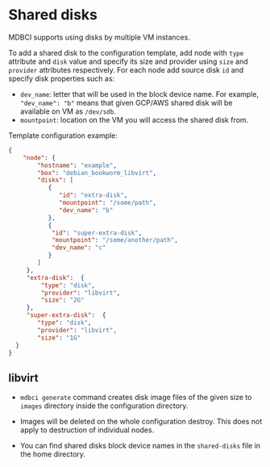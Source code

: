 # Shared disks

MDBCI supports using disks by multiple VM instances.

To add a shared disk to the configuration template, add node with `type` attribute and `disk` value and specify its size and provider using `size` and `provider` attributes respectively. For each node add source disk `id` and specify disk properties such as:

- `dev_name`: letter that will be used in the block device name. For example, `"dev_name": "b"` means that given GCP/AWS shared disk will be available on VM as `/dev/sdb`.
- `mountpoint`: location on the VM you will access the shared disk from.

Template configuration example:
```json
{
    "node": {
        "hostname": "example",
        "box": "debian_bookworm_libvirt",
        "disks": [
           {
              "id": "extra-disk",
              "mountpoint": "/some/path",
              "dev_name": "b"
           },
           {
            "id": "super-extra-disk",
            "mountpoint": "/some/another/path",
            "dev_name": "c"
           }
        ]
     },
     "extra-disk":  {
         "type": "disk",
         "provider": "libvirt",
         "size": "2G"
     },
     "super-extra-disk":  {
        "type": "disk",
        "provider": "libvirt",
        "size": "1G"
  }
}
```

## libvirt

- `mdbci generate` command creates disk image files of the given size to `images` directory inside the configuration directory.

- Images will be deleted on the whole configuration destroy. This does not apply to destruction of individual nodes.

- You can find shared disks block device names in the `shared-disks` file in the home directory.
